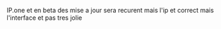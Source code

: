 IP.one et en beta des mise a jour sera recurent mais l'ip et correct mais l'interface et pas tres jolie
